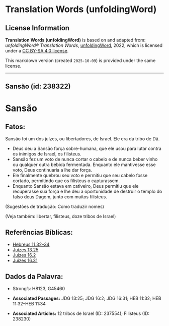 # Translation Words (unfoldingWord)

## License Information

**Translation Words (unfoldingWord)** is based on and adapted from: _unfoldingWord® Translation Words_, [unfoldingWord](https://unfoldingword.org/utw), 2022, which is licensed under a [CC BY-SA 4.0 license](https://creativecommons.org/licenses/by-sa/4.0/legalcode.en).

This markdown version (created `2025-10-09`) is provided under the same license.



--------------------------------

## Sansão (id: 238322)

Sansão
======

Fatos:
------

Sansão foi um dos juízes, ou libertadores, de Israel. Ele era da tribo de Dã.

* Deus deu a Sansão força sobre\-humana, que ele usou para lutar contra os inimigos de Israel, os filisteus.
* Sansão fez um voto de nunca cortar o cabelo e de nunca beber vinho ou qualquer outra bebida fermentada. Enquanto ele mantivesse esse voto, Deus continuaria a lhe dar força.
* Ele finalmente quebrou seu voto e permitiu que seu cabelo fosse cortado, permitindo que os filisteus o capturassem.
* Enquanto Sansão estava em cativeiro, Deus permitiu que ele recuperasse sua força e lhe deu a oportunidade de destruir o templo do falso deus Dagom, junto com muitos filisteus.

(Sugestões de tradução: Como traduzir nomes)

(Veja também: libertar, filisteus, doze tribos de Israel)

Referências Bíblicas:
---------------------

* [Hebreus 11\.32–34](https://ref.ly/Heb11:32-Heb11:34)
* [Juízes 13\.25](https://ref.ly/Judg13:25)
* [Juízes 16\.2](https://ref.ly/Judg16:2)
* [Juízes 16\.31](https://ref.ly/Judg16:31)

Dados da Palavra:
-----------------

* Strong’s: H8123, G45460

* **Associated Passages:** JDG 13:25; JDG 16:2; JDG 16:31; HEB 11:32; HEB 11:32–HEB 11:34
* **Associated Articles:** 12 tribos de Israel (ID: 237554); Filisteus (ID: 238230)

